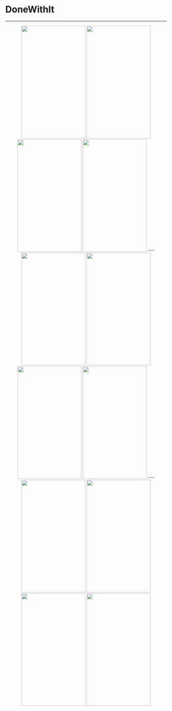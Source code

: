 # DoneWithIt

---
<p align="center">
<img src="https://user-images.githubusercontent.com/43499410/105490572-975aae00-5c7a-11eb-87fc-10b287fac69a.png" height="350" width="200"/>
<img src="https://user-images.githubusercontent.com/43499410/105490586-9c1f6200-5c7a-11eb-8919-69d7cf5092a0.png" height="350" width="200"/>
<img  src="https://user-images.githubusercontent.com/43499410/105490600-9fb2e900-5c7a-11eb-89d3-9b4abfd5cb9f.png" height="350" width="200"/>
<img src="https://user-images.githubusercontent.com/43499410/105490610-a2add980-5c7a-11eb-8287-072f4a2ebeae.png" height="350" width="200"/>
---
<img src="https://user-images.githubusercontent.com/43499410/105490619-a5103380-5c7a-11eb-81f6-650449177dfb.png" height="350" width="200"/>
<img src="https://user-images.githubusercontent.com/43499410/105490626-a7728d80-5c7a-11eb-9b91-9aac2c7d41c8.png" height="350" width="200"/>
<img src="https://user-images.githubusercontent.com/43499410/105490629-a9d4e780-5c7a-11eb-9f8a-5d8264a28f36.png" height="350" width="200"/>
<img src="https://user-images.githubusercontent.com/43499410/105490638-ac374180-5c7a-11eb-90a1-4a2ba1407c87.png" height="350" width="200"/>
---
<img src="https://user-images.githubusercontent.com/43499410/105490642-ae999b80-5c7a-11eb-837d-9a3cebc7a12b.png" height="350" width="200"/>
<img src="https://user-images.githubusercontent.com/43499410/105490654-b3f6e600-5c7a-11eb-820c-081e9606921c.png" height="350" width="200"/>
<img src="https://user-images.githubusercontent.com/43499410/105490662-b78a6d00-5c7a-11eb-95cb-320796746c84.png" height="350" width="200"/>
<img src="https://user-images.githubusercontent.com/43499410/105490669-ba855d80-5c7a-11eb-80f2-d51935e9c9ad.png" height="350" width="200"/>


<p/>

